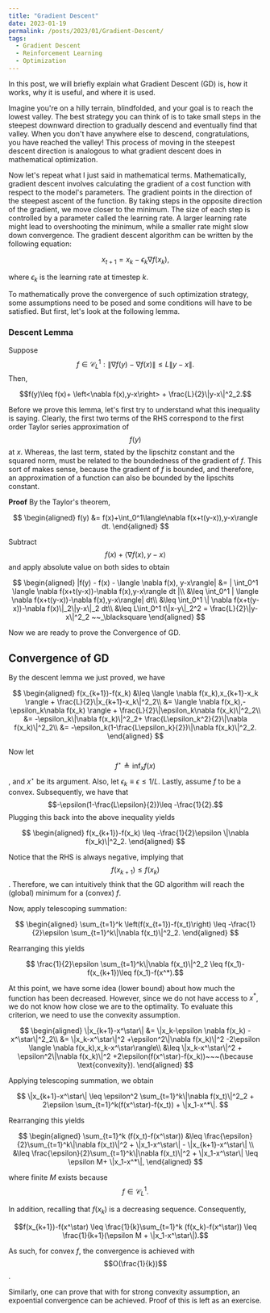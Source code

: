 ```yaml
---
title: "Gradient Descent"
date: 2023-01-19
permalink: /posts/2023/01/Gradient-Descent/
tags:
  - Gradient Descent
  - Reinforcement Learning
  - Optimization
---
```


In this post, we will briefly explain what Gradient Descent (GD) is, how it works, why it is useful, and where it is used.

Imagine you're on a hilly terrain, blindfolded, and your goal is to reach the lowest valley. The best strategy you can think of is to take small steps in the steepest downward direction to gradually descend and eventually find that valley. When you don't have anywhere else to descend, congratulations, you have reached the valley! This process of moving in the steepest descent direction is analogous to what gradient descent does in mathematical optimization.

Now let's repeat what I just said in mathematical terms. Mathematically, gradient descent involves calculating the gradient of a cost function with respect to the model's parameters. The gradient points in the direction of the steepest ascent of the function. By taking steps in the opposite direction of the gradient, we move closer to the minimum. The size of each step is controlled by a parameter called the learning rate. A larger learning rate might lead to overshooting the minimum, while a smaller rate might slow down convergence. The gradient descent algorithm can be written by the following equation:

$$x_{t+1} = x_k-\epsilon_k\nabla f(x_k),$$

where $\epsilon_k$ is the learning rate at timestep $k$.

To mathematically prove the convergence of such optimization strategy, some assumptions need to be posed and some conditions will have to be satisfied. But first, let's look at the following lemma.  

### Descent Lemma

Suppose $$f\in \mathcal{C}^1_L: \|\nabla f(y)-\nabla f(x) \|\leq L\|y-x\|.$$ Then,

$$f(y)\leq f(x)+ \left<\nabla f(x),y-x\right> + \frac{L}{2}\|y-x\|^2_2.$$

Before we prove this lemma, let's first try to understand what this inequality is saying. Clearly, the first two terms of the RHS correspond to the first order Taylor series approximation of $$f(y)$$ at $x$. Whereas, the last term, stated by the lipschitz constant and the squared norm, must be related to the boundedness of the gradient of $f$. This sort of makes sense, because the gradient of $f$ is bounded, and therefore, an approximation of a function can also be bounded by the lipschits constant.

**Proof**
By the Taylor's theorem,

$$
\begin{aligned}
f(y) &= f(x)+\int_0^1\langle\nabla f(x+t(y-x)),y-x\rangle dt.
\end{aligned}
$$

Subtract $$f(x) + \langle\nabla f(x),y-x\rangle$$ and apply absolute value on both sides to obtain

$$
\begin{aligned}
|f(y) - f(x) - \langle \nabla f(x), y-x\rangle| &= | \int_0^1 \langle \nabla f(x+t(y-x))-\nabla f(x),y-x\rangle dt |\\
&\leq \int_0^1 | \langle \nabla f(x+t(y-x))-\nabla f(x),y-x\rangle|  dt\\
&\leq \int_0^1 \| \nabla f(x+t(y-x))-\nabla f(x)\|_2\|y-x\|_2 dt\\
&\leq L\int_0^1 t\|x-y\|_2^2 = \frac{L}{2}\|y-x\|^2_2 ~~_\blacksquare
\end{aligned}
$$

Now we are ready to prove the Convergence of GD.

## Convergence of GD

By the descent lemma we just proved, we have

$$
\begin{aligned}
f(x_{k+1})-f(x_k) &\leq \langle \nabla f(x_k),x_{k+1}-x_k \rangle + \frac{L}{2}\|x_{k+1}-x_k\|^2_2\\
&= \langle \nabla f(x_k),-\epsilon_k\nabla f(x_k) \rangle + \frac{L}{2}\|\epsilon_k\nabla f(x_k)\|^2_2\\
&= -\epsilon_k\|\nabla f(x_k)\|^2_2+ \frac{L\epsilon_k^2}{2}\|\nabla f(x_k)\|^2_2\\
&= -\epsilon_k(1-\frac{L\epsilon_k}{2})\|\nabla f(x_k)\|^2_2.
\end{aligned}
$$

Now let $$f^\star\triangleq \inf_x f(x)$$, and $x^\star$ be its argument. Also, let $\epsilon_k \equiv \epsilon \leq 1/L$. Lastly, assume $f$ to be a convex. Subsequently, we have that $$-\epsilon(1-\frac{L\epsilon}{2})\leq -\frac{1}{2}.$$ Plugging this back into the above inequality yields

$$
\begin{aligned}
f(x_{k+1})-f(x_k) \leq -\frac{1}{2}\epsilon \|\nabla f(x_k)\|^2_2.
\end{aligned}
$$

Notice that the RHS is always negative, implying that $$f(x_{k+1})\leq f(x_k)$$. Therefore, we can intuitively think that the GD algorithm will reach the (global) minimum for a (convex) $f$.

Now, apply telescoping summation:

$$
\begin{aligned}
\sum_{t=1}^k \left(f(x_{t+1})-f(x_t)\right) \leq -\frac{1}{2}\epsilon \sum_{t=1}^k\|\nabla f(x_t)\|^2_2.
\end{aligned}
$$

Rearranging this yields

$$ \frac{1}{2}\epsilon \sum_{t=1}^k\|\nabla f(x_t)\|^2_2 \leq f(x_1)-f(x_{k+1})\leq f(x_1)-f(x^*).$$

At this point, we have some idea (lower bound) about how much the function has been decreased. However, since we do not have access to $x^*$, we do not know how close we are to the optimality. To evaluate this criterion, we need to use the convexity assumption.

$$
\begin{aligned}
\|x_{k+1}-x^\star\| &= \|x_k-\epsilon \nabla f(x_k) -x^\star\|^2_2\\
&= \|x_k-x^\star\|^2 +\epsilon^2\|\nabla f(x_k)\|^2 -2\epsilon \langle \nabla f(x_k),x_k-x^\star\rangle\\
&\leq \|x_k-x^\star\|^2 + \epsilon^2\|\nabla f(x_k)\|^2 +2\epsilon(f(x^\star)-f(x_k))~~~(\because \text{convexity}).
\end{aligned}
$$

Applying telescoping summation, we obtain

$$
\|x_{k+1}-x^\star\| \leq \epsilon^2 \sum_{t=1}^k\|\nabla f(x_t)\|^2_2 + 2\epsilon \sum_{t=1}^k(f(x^\star)-f(x_t)) + \|x_1-x^*\|.
$$

Rearranging this yields

$$
\begin{aligned}
\sum_{t=1}^k (f(x_t)-f(x^\star)) &\leq \frac{\epsilon}{2}\sum_{t=1}^k\|\nabla f(x_t)\|^2 + \|x_1-x^\star\| - \|x_{k+1}-x^\star\| \\
&\leq \frac{\epsilon}{2}\sum_{t=1}^k\|\nabla f(x_t)\|^2 + \|x_1-x^\star\| \leq \epsilon M+ \|x_1-x^*\|,
\end{aligned}
$$

where finite $M$ exists because $$f\in \mathcal{C}^1_L.$$

In addition, recalling that $f(x_k)$ is a decreasing sequence. Consequently,

$$f(x_{k+1})-f(x^\star) \leq \frac{1}{k}\sum_{t=1}^k (f(x_k)-f(x^\star)) \leq \frac{1}{k+1}(\epsilon M + \|x_1-x^\star\|).$$

As such, for convex $f$, the convergence is achieved with $$O(\frac{1}{k})$$.

Similarly, one can prove that with for strong convexity assumption, an expoential convergence can be achieved. Proof of this is left as an exercise.  
